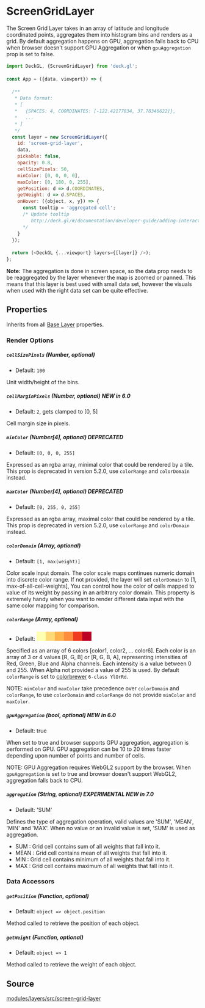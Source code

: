 <!-- INJECT:"ScreenGridLayerDemo" -->

# ScreenGridLayer

The Screen Grid Layer takes in an array of latitude and longitude
coordinated points, aggregates them into histogram bins and
renders as a grid. By default aggregation happens on GPU, aggregation falls back to CPU when browser doesn't support GPU Aggregation or when `gpuAggregation` prop is set to false.

```js
import DeckGL, {ScreenGridLayer} from 'deck.gl';

const App = ({data, viewport}) => {

  /**
   * Data format:
   * [
   *   {SPACES: 4, COORDINATES: [-122.42177834, 37.78346622]},
   *   ...
   * ]
   */
  const layer = new ScreenGridLayer({
    id: 'screen-grid-layer',
    data,
    pickable: false,
    opacity: 0.8,
    cellSizePixels: 50,
    minColor: [0, 0, 0, 0],
    maxColor: [0, 180, 0, 255],
    getPosition: d => d.COORDINATES,
    getWeight: d => d.SPACES,
    onHover: ({object, x, y}) => {
      const tooltip = 'aggregated cell';
      /* Update tooltip
         http://deck.gl/#/documentation/developer-guide/adding-interactivity?section=example-display-a-tooltip-for-hovered-object
      */
    }
  });

  return (<DeckGL {...viewport} layers={[layer]} />);
};
```

**Note:** The aggregation is done in screen space, so the data prop
needs to be reaggregated by the layer whenever the map is zoomed or panned.
This means that this layer is best used with small data set, however the
visuals when used with the right data set can be quite effective.

## Properties

Inherits from all [Base Layer](/docs/api-reference/layer.md) properties.

### Render Options

##### `cellSizePixels` (Number, optional)

* Default: `100`

Unit width/height of the bins.

##### `cellMarginPixels` (Number, optional) **NEW in 6.0**

* Default: `2`, gets clamped to [0, 5]

Cell margin size in pixels.

##### `minColor` (Number[4], optional) **DEPRECATED**

* Default: `[0, 0, 0, 255]`

Expressed as an rgba array, minimal color that could be rendered by a tile. This prop is deprecated in version 5.2.0, use `colorRange` and `colorDomain` instead.

##### `maxColor` (Number[4], optional) **DEPRECATED**

* Default: `[0, 255, 0, 255]`

Expressed as an rgba array, maximal color that could be rendered by a tile.  This prop is deprecated in version 5.2.0, use `colorRange` and `colorDomain` instead.

##### `colorDomain` (Array, optional)

* Default: `[1, max(weight)]`

Color scale input domain. The color scale maps continues numeric domain into
discrete color range. If not provided, the layer will set `colorDomain` to [1, max-of-all-cell-weights], You can control how the color of cells mapped
to value of its weight by passing in an arbitrary color domain. This property is extremely handy when you want to render different data input with the same color mapping for comparison.

##### `colorRange` (Array, optional)

* Default: <img src="/website/src/static/images/colorbrewer_YlOrRd_6.png"/></a>

Specified as an array of 6 colors [color1, color2, ... color6]. Each color is an array of 3 or 4 values [R, G, B] or [R, G, B, A], representing intensities of Red, Green, Blue and Alpha channels.  Each intensity is a value between 0 and 255. When Alpha not provided a value of 255 is used. By default `colorRange` is set to
[colorbrewer](http://colorbrewer2.org/#type=sequential&scheme=YlOrRd&n=6) `6-class YlOrRd`.

NOTE: `minColor` and `maxColor` take precedence over `colorDomain` and `colorRange`, to use `colorDomain` and `colorRange` do not provide `minColor` and `maxColor`.

##### `gpuAggregation` (bool, optional) **NEW in 6.0**

* Default: true

When set to true and browser supports GPU aggregation, aggregation is performed on GPU. GPU aggregation can be 10 to 20 times faster depending upon number of points and number of cells.

NOTE: GPU Aggregation requires WebGL2 support by the browser. When `gpuAggregation` is set to true and browser doesn't support WebGL2, aggregation falls back to CPU.

##### `aggregation` (String, optional) **EXPERIMENTAL** **NEW in 7.0**

* Default: 'SUM'

Defines the type of aggregation operation, valid values are 'SUM', 'MEAN', 'MIN' and 'MAX'. When no value or an invalid value is set, 'SUM' is used as aggregation.

* SUM : Grid cell contains sum of all weights that fall into it.
* MEAN : Grid cell contains mean of all weights that fall into it.
* MIN : Grid cell contains minimum of all weights that fall into it.
* MAX : Grid cell contains maximum of all weights that fall into it.


### Data Accessors

##### `getPosition` (Function, optional)

* Default: `object => object.position`

Method called to retrieve the position of each object.

##### `getWeight` (Function, optional)

* Default: `object => 1`

Method called to retrieve the weight of each object.

## Source

[modules/layers/src/screen-grid-layer](https://github.com/uber/deck.gl/tree/6.4-release/modules/layers/src/screen-grid-layer)
